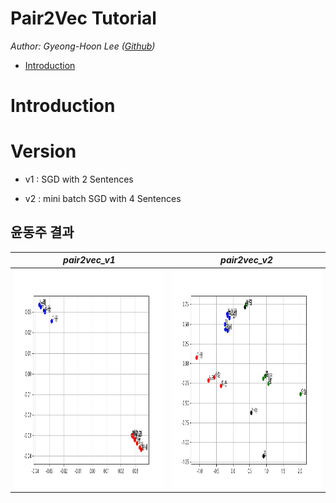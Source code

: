 # Pair2Vec Tutorial

*Author: Gyeong-Hoon Lee ([Github](https://github.com/ghlee0304))*

- [Introduction](#introduction)
# Introduction

# Version
- v1 : SGD with 2 Sentences

- v2 : mini batch SGD with 4 Sentences

## 윤동주 결과

 *pair2vec_v1* | *pair2vec_v2* |
 :---: | :---: | 
<img src = "PPT/ydg_pair2vec_v01.png" height = '350px'> | <img src = "PPT/ydg_pair2vec_v2.png" height = '350px'> |

